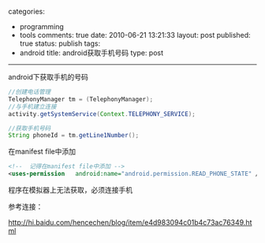 categories: 
  - programming
  - tools
comments: true
date: 2010-06-21 13:21:33
layout: post
published: true
status: publish
tags: 
  - android
title: android获取手机号码
type: post
---

android下获取手机的号码

```java
//创建电话管理
TelephonyManager tm = (TelephonyManager);
//与手机建立连接
activity.getSystemService(Context.TELEPHONY_SERVICE);

//获取手机号码
String phoneId = tm.getLine1Number();
```

在manifest file中添加

```xml
<!--  记得在manifest file中添加 -->
<uses-permission   android:name="android.permission.READ_PHONE_STATE" />
```

程序在模拟器上无法获取，必须连接手机

参考连接：

<a href="http://hi.baidu.com/hencechen/blog/item/e4d983094c01b4c73ac76349.html" target="_blank">http://hi.baidu.com/hencechen/blog/item/e4d983094c01b4c73ac76349.html</a>
